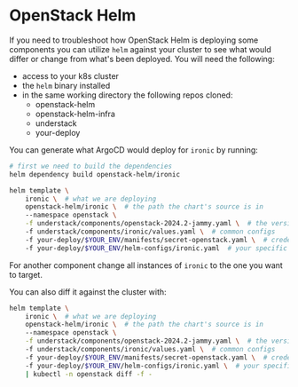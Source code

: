 # OpenStack Helm

If you need to troubleshoot how OpenStack Helm is deploying some components
you can utilize `helm` against your cluster to see what would differ or
change from what's been deployed. You will need the following:

- access to your k8s cluster
- the `helm` binary installed
- in the same working directory the following repos cloned:
    - openstack-helm
    - openstack-helm-infra
    - understack
    - your-deploy

You can generate what ArgoCD would deploy for `ironic` by running:

```bash
# first we need to build the dependencies
helm dependency build openstack-helm/ironic
```

```bash
helm template \
    ironic \  # what we are deploying
    openstack-helm/ironic \  # the path the chart's source is in
    --namespace openstack \
    -f understack/components/openstack-2024.2-jammy.yaml \  # the version we are deploying
    -f understack/components/ironic/values.yaml \  # common configs
    -f your-deploy/$YOUR_ENV/manifests/secret-openstack.yaml \  # credentials
    -f your-deploy/$YOUR_ENV/helm-configs/ironic.yaml  # your specific overrides
```

For another component change all instances of `ironic` to the one you want to target.

You can also diff it against the cluster with:

```bash
helm template \
    ironic \  # what we are deploying
    openstack-helm/ironic \  # the path the chart's source is in
    --namespace openstack \
    -f understack/components/openstack-2024.2-jammy.yaml \  # the version we are deploying
    -f understack/components/ironic/values.yaml \  # common configs
    -f your-deploy/$YOUR_ENV/manifests/secret-openstack.yaml \  # credentials
    -f your-deploy/$YOUR_ENV/helm-configs/ironic.yaml \  # your specific overrides
    | kubectl -n openstack diff -f -
```
